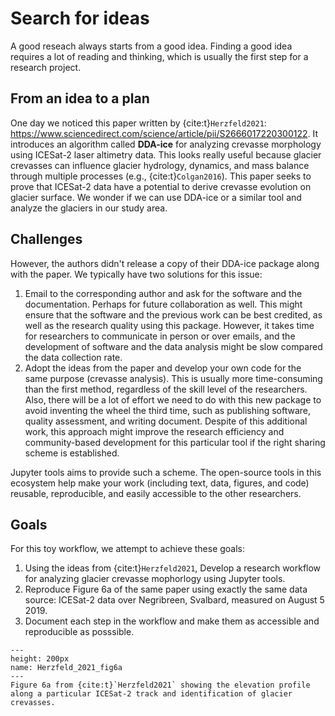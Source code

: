 # Search for ideas

A good reseach always starts from a good idea. Finding a good idea requires a lot of reading and thinking, which is usually the first step for a research project.

## From an idea to a plan

One day we noticed this paper written by {cite:t}`Herzfeld2021`: https://www.sciencedirect.com/science/article/pii/S2666017220300122. It introduces an algorithm called **DDA-ice** for analyzing crevasse morphology using ICESat-2 laser altimetry data. This looks really useful because glacier crevasses can influence glacier hydrology, dynamics, and mass balance through multiple processes (e.g., {cite:t}`Colgan2016`). This paper seeks to prove that ICESat-2 data have a potential to derive crevasse evolution on glacier surface. We wonder if we can use DDA-ice or a similar tool and analyze the glaciers in our study area.

## Challenges

However, the authors didn't release a copy of their DDA-ice package along with the paper. We typically have two solutions for this issue:

1. Email to the corresponding author and ask for the software and the documentation. Perhaps for future collaboration as well. This might ensure that the software and the previous work can be best credited, as well as the research quality using this package. However, it takes time for researchers to communicate in person or over emails, and the development of software and the data analysis might be slow compared the data collection rate.
2. Adopt the ideas from the paper and develop your own code for the same purpose (crevasse analysis). This is usually more time-consuming than the first method, regardless of the skill level of the researchers. Also, there will be a lot of effort we need to do with this new package to avoid inventing the wheel the third time, such as publishing software, quality assessment, and writing document. Despite of this additional work, this approach might improve the research efficiency and community-based development for this particular tool if the right sharing scheme is established. 

Jupyter tools aims to provide such a scheme. The open-source tools in this ecosystem help make your work (including text, data, figures, and code) reusable, reproducible, and easily accessible to the other researchers. 

## Goals

For this toy workflow, we attempt to achieve these goals:

1. Using the ideas from {cite:t}`Herzfeld2021`, Develop a research workflow for analyzing glacier crevasse mophorlogy using Jupyter tools.
2. Reproduce Figure 6a of the same paper using exactly the same data source: ICESat-2 data over Negribreen, Svalbard, measured on August 5 2019.
3. Document each step in the workflow and make them as accessible and reproducible as posssible. 

```{figure} images/Herzfeld_etal_SciRemoteSens_2021_fig6a.PNG
---
height: 200px
name: Herzfeld_2021_fig6a
---
Figure 6a from {cite:t}`Herzfeld2021` showing the elevation profile along a particular ICESat-2 track and identification of glacier crevasses.
```